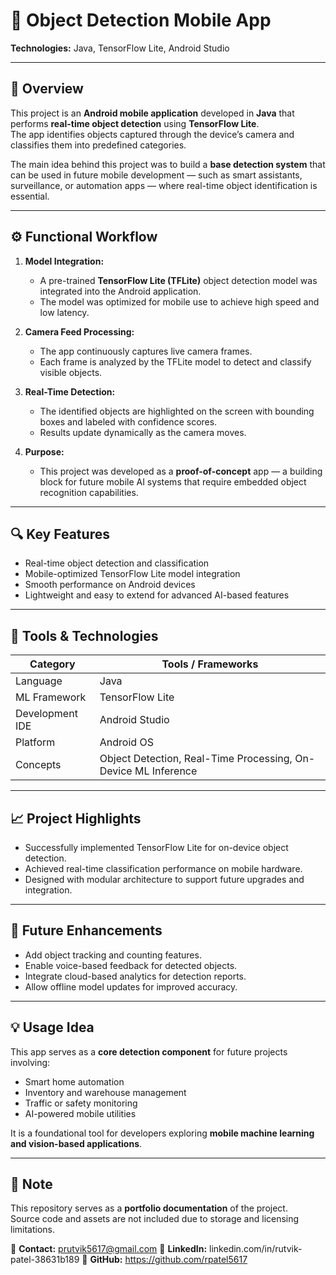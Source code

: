 # 📱 Object Detection Mobile App

**Technologies:** Java, TensorFlow Lite, Android Studio  

---

## 🧠 Overview
This project is an **Android mobile application** developed in **Java** that performs **real-time object detection** using **TensorFlow Lite**.  
The app identifies objects captured through the device’s camera and classifies them into predefined categories.  

The main idea behind this project was to build a **base detection system** that can be used in future mobile development — such as smart assistants, surveillance, or automation apps — where real-time object identification is essential.

---

## ⚙️ Functional Workflow

1. **Model Integration:**  
   - A pre-trained **TensorFlow Lite (TFLite)** object detection model was integrated into the Android application.  
   - The model was optimized for mobile use to achieve high speed and low latency.

2. **Camera Feed Processing:**  
   - The app continuously captures live camera frames.  
   - Each frame is analyzed by the TFLite model to detect and classify visible objects.

3. **Real-Time Detection:**  
   - The identified objects are highlighted on the screen with bounding boxes and labeled with confidence scores.  
   - Results update dynamically as the camera moves.

4. **Purpose:**  
   - This project was developed as a **proof-of-concept** app — a building block for future mobile AI systems that require embedded object recognition capabilities.

---

## 🔍 Key Features
- Real-time object detection and classification  
- Mobile-optimized TensorFlow Lite model integration  
- Smooth performance on Android devices  
- Lightweight and easy to extend for advanced AI-based features  

---

## 🧩 Tools & Technologies
| Category | Tools / Frameworks |
|-----------|--------------------|
| Language | Java |
| ML Framework | TensorFlow Lite |
| Development IDE | Android Studio |
| Platform | Android OS |
| Concepts | Object Detection, Real-Time Processing, On-Device ML Inference |

---

## 📈 Project Highlights
- Successfully implemented TensorFlow Lite for on-device object detection.  
- Achieved real-time classification performance on mobile hardware.  
- Designed with modular architecture to support future upgrades and integration.  

---

## 🚀 Future Enhancements
- Add object tracking and counting features.  
- Enable voice-based feedback for detected objects.  
- Integrate cloud-based analytics for detection reports.  
- Allow offline model updates for improved accuracy.  

---

## 💡 Usage Idea
This app serves as a **core detection component** for future projects involving:  
- Smart home automation  
- Inventory and warehouse management  
- Traffic or safety monitoring  
- AI-powered mobile utilities  

It is a foundational tool for developers exploring **mobile machine learning and vision-based applications**.

---

## 📎 Note
This repository serves as a **portfolio documentation** of the project.  
Source code and assets are not included due to storage and licensing limitations.

📧 **Contact:**  prutvik5617@gmail.com
🔗 **LinkedIn:** linkedin.com/in/rutvik-patel-38631b189
🔗 **GitHub:** https://github.com/rpatel5617

